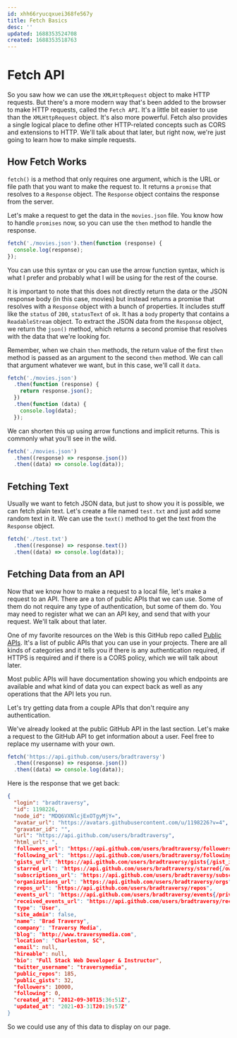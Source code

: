 ```yaml
---
id: xhh66ryucqxuei368fe567y
title: Fetch Basics
desc: ''
updated: 1688353524708
created: 1688353518763
---
```

# Fetch API

So you saw how we can use the `XMLHttpRequest` object to make HTTP requests. But there's a more modern way that's been added to the browser to make HTTP requests, called the `Fetch API`. It's a little bit easier to use than the `XMLHttpRequest` object. It's also more powerful. Fetch also provides a single logical place to define other HTTP-related concepts such as CORS and extensions to HTTP. We'll talk about that later, but right now, we're just going to learn how to make simple requests.

## How Fetch Works

`fetch()` is a method that only requires one argument, which is the URL or file path that you want to make the request to. It returns a `promise` that resolves to a `Response` object. The `Response` object contains the response from the server.

Let's make a request to get the data in the `movies.json` file. You know how to handle `promises` now, so you can use the `then` method to handle the response.

```js
fetch('./movies.json').then(function (response) {
  console.log(response);
});
```

You can use this syntax or you can use the arrow function syntax, which is what I prefer and probably what I will be using for the rest of the course.

It is important to note that this does not directly return the data or the JSON response body (in this case, movies) but instead returns a promise that resolves with a `Response` object with a bunch of properties. It includes stuff like the `status` of `200`, `statusText` of `ok`. It has a `body` property that contains a `ReadableStream` object. To extract the JSON data from the `Response` object, we return the `json()` method, which returns a second promise that resolves with the data that we're looking for.

Remember, when we chain `then` methods, the return value of the first `then` method is passed as an argument to the second `then` method. We can call that argument whatever we want, but in this case, we'll call it `data`.

```js
fetch('./movies.json')
  .then(function (response) {
    return response.json();
  })
  .then(function (data) {
    console.log(data);
  });
```

We can shorten this up using arrow functions and implicit returns. This is commonly what you'll see in the wild.

```js
fetch('./movies.json')
  .then((response) => response.json())
  .then((data) => console.log(data));
```

## Fetching Text

Usually we want to fetch JSON data, but just to show you it is possible, we can fetch plain text. Let's create a file named `test.txt` and just add some random text in it. We can use the `text()` method to get the text from the `Response` object.

```js
fetch('./test.txt')
  .then((response) => response.text())
  .then((data) => console.log(data));
```

## Fetching Data from an API

Now that we know how to make a request to a local file, let's make a request to an API. There are a ton of public APIs that we can use. Some of them do not require any type of authentication, but some of them do. You may need to register what we can an API key, and send that with your request. We'll talk about that later.

One of my favorite resources on the Web is this GitHub repo called [Public APIs](https://github.com/public-apis/public-apis). It's a list of public APIs that you can use in your projects. There are all kinds of categories and it tells you if there is any authentication required, if HTTPS is required and if there is a CORS policy, which we will talk about later.

Most public APIs will have documentation showing you which endpoints are available and what kind of data you can expect back as well as any operations that the API lets you run.

Let's try getting data from a couple APIs that don't require any authentication.

We've already looked at the public GitHub API in the last section. Let's make a request to the GitHub API to get information about a user. Feel free to replace my username with your own.

```js
fetch('https://api.github.com/users/bradtraversy')
  .then((response) => response.json())
  .then((data) => console.log(data));
```

Here is the response that we get back:

```json
{
  "login": "bradtraversy",
  "id": 1198226,
  "node_id": "MDQ6VXNlcjExOTgyMjY=",
  "avatar_url": "https://avatars.githubusercontent.com/u/1198226?v=4",
  "gravatar_id": "",
  "url": "https://api.github.com/users/bradtraversy",
  "html_url": ",
  "followers_url": "https://api.github.com/users/bradtraversy/followers",
  "following_url": "https://api.github.com/users/bradtraversy/following{/other_user}",
  "gists_url": "https://api.github.com/users/bradtraversy/gists{/gist_id}",
  "starred_url": "https://api.github.com/users/bradtraversy/starred{/owner}{/repo}",
  "subscriptions_url": "https://api.github.com/users/bradtraversy/subscriptions",
  "organizations_url": "https://api.github.com/users/bradtraversy/orgs",
  "repos_url": "https://api.github.com/users/bradtraversy/repos",
  "events_url": "https://api.github.com/users/bradtraversy/events{/privacy}",
  "received_events_url": "https://api.github.com/users/bradtraversy/received_events",
  "type": "User",
  "site_admin": false,
  "name": "Brad Traversy",
  "company": "Traversy Media",
  "blog": "http://www.traversymedia.com",
  "location": "Charleston, SC",
  "email": null,
  "hireable": null,
  "bio": "Full Stack Web Developer & Instructor",
  "twitter_username": "traversymedia",
  "public_repos": 185,
  "public_gists": 32,
  "followers": 10000,
  "following": 0,
  "created_at": "2012-09-30T15:36:51Z",
  "updated_at": "2021-03-31T20:19:57Z"
}
```

So we could use any of this data to display on our page.


